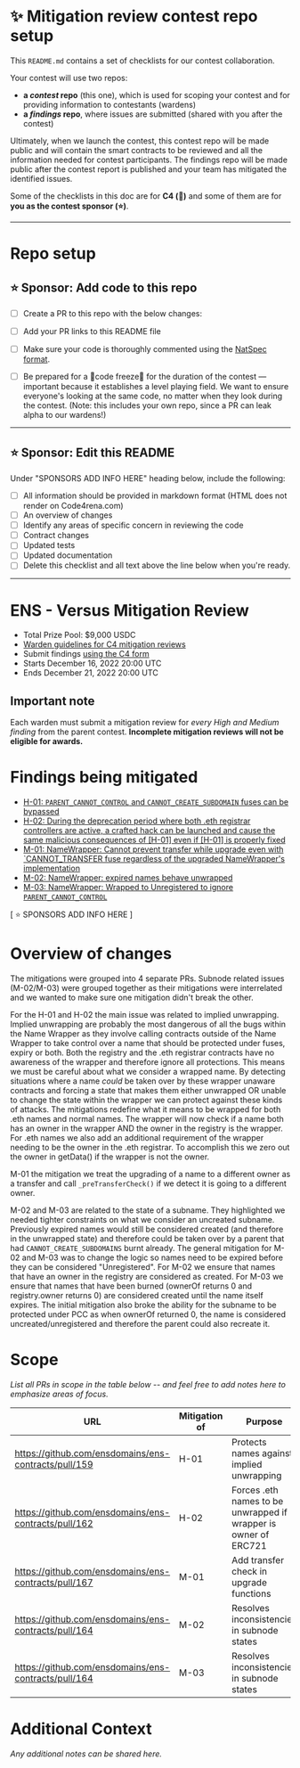 # ✨ Mitigation review contest repo setup

This `README.md` contains a set of checklists for our contest collaboration.

Your contest will use two repos: 
- **a _contest_ repo** (this one), which is used for scoping your contest and for providing information to contestants (wardens)
- **a _findings_ repo**, where issues are submitted (shared with you after the contest) 

Ultimately, when we launch the contest, this contest repo will be made public and will contain the smart contracts to be reviewed and all the information needed for contest participants. The findings repo will be made public after the contest report is published and your team has mitigated the identified issues.

Some of the checklists in this doc are for **C4 (🐺)** and some of them are for **you as the contest sponsor (⭐️)**.

---

# Repo setup

## ⭐️ Sponsor: Add code to this repo

- [ ] Create a PR to this repo with the below changes:
- [ ] Add your PR links to this README file
- [ ] Make sure your code is thoroughly commented using the [NatSpec format](https://docs.soliditylang.org/en/v0.5.10/natspec-format.html#natspec-format).
- [ ] Be prepared for a 🚨code freeze🚨 for the duration of the contest — important because it establishes a level playing field. We want to ensure everyone's looking at the same code, no matter when they look during the contest. (Note: this includes your own repo, since a PR can leak alpha to our wardens!)


---

## ⭐️ Sponsor: Edit this README

Under "SPONSORS ADD INFO HERE" heading below, include the following:

- [ ] All information should be provided in markdown format (HTML does not render on Code4rena.com)
- [ ] An overview of changes
- [ ] Identify any areas of specific concern in reviewing the code
- [ ] Contract changes
- [ ] Updated tests
- [ ] Updated documentation
- [ ] Delete this checklist and all text above the line below when you're ready.

---

# ENS - Versus Mitigation Review
- Total Prize Pool: $9,000 USDC
- [Warden guidelines for C4 mitigation reviews](https://code4rena.notion.site/Guidelines-for-mitigation-reviews-ed10fc5cfbf640bd8dcec66f38b343c4)
- Submit findings [using the C4 form](https://code4rena.com/contests/2022-12-ens-mitigation-contest/submit)
- Starts December 16, 2022 20:00 UTC
- Ends December 21, 2022 20:00 UTC

## Important note 

Each warden must submit a mitigation review for *every High and Medium finding* from the parent contest. **Incomplete mitigation reviews will not be eligible for awards.**

# Findings being mitigated

- [H-01: `PARENT_CANNOT_CONTROL` and `CANNOT_CREATE_SUBDOMAIN` fuses can be bypassed](https://github.com/code-423n4/2022-11-ens-findings/issues/14)
- [H-02: During the deprecation period where both .eth registrar controllers are active, a crafted hack can be launched and cause the same malicious consequences of [H-01] even if [H-01] is properly fixed](https://github.com/code-423n4/2022-11-ens-findings/issues/16)
- [M-01: NameWrapper: Cannot prevent transfer while upgrade even with `CANNOT_TRANSFER fuse regardless of the upgraded NameWrapper's implementation](https://github.com/code-423n4/2022-11-ens-findings/issues/6)
- [M-02: NameWrapper: expired names behave unwrapped](https://github.com/code-423n4/2022-11-ens-findings/issues/7)
- [M-03: NameWrapper: Wrapped to Unregistered to ignore `PARENT_CANNOT_CONTROL`](https://github.com/code-423n4/2022-11-ens-findings/issues/8)


[ ⭐️ SPONSORS ADD INFO HERE ]

# Overview of changes

The mitigations were grouped into 4 separate PRs. Subnode related issues (M-02/M-03) were grouped together as their mitigations were interrelated and we wanted to make sure one mitigation didn't break the other.

For the H-01 and H-02 the main issue was related to implied unwrapping. Implied unwrapping are probably the most dangerous of all the bugs within the Name Wrapper as they involve calling contracts outside of the Name Wrapper to take control over a name that should be protected under fuses, expiry or both. Both the registry and the .eth registrar contracts have no awareness of the wrapper and therefore ignore all protections. This means we must be careful about what we consider a wrapped name. By detecting situations where a name *could* be taken over by these wrapper unaware contracts and forcing a state that makes them either unwrapped OR unable to change the state within the wrapper we can protect against these kinds of attacks. The mitigations redefine what it means to be wrapped for both .eth names and normal names. The wrapper will now check if a name both has an owner in the wrapper AND the owner in the registry is the wrapper. For .eth names we also add an additional requirement of the wrapper needing to be the owner in the .eth registrar. To accomplish this we zero out the owner in getData() if the wrapper is not the owner.

M-01 the mitigation we treat the upgrading of a name to a different owner as a transfer and call `_preTransferCheck()` if we detect it is going to a different owner. 

M-02 and M-03 are related to the state of a subname. They highlighted we needed tighter constraints on what we consider an uncreated subname. Previously expired names would still be considered created (and therefore in the unwrapped state) and therefore could be taken over by a parent that had `CANNOT_CREATE_SUBDOMAINS` burnt already. The general mitigation for M-02 and M-03 was to change the logic so names need to be expired before they can be considered "Unregistered". For M-02 we ensure that names that have an owner in the registry are considered as created. For M-03 we ensure that names that have been burned (ownerOf returns 0 and registry.owner returns 0) are considered created until the name itself expires. The initial mitigation also broke the ability for the subname to be protected under PCC as when ownerOf returned 0, the name is considered uncreated/unregistered and therefore the parent could also recreate it.

# Scope

*List all PRs in scope in the table below -- and feel free to add notes here to emphasize areas of focus.*

| URL | Mitigation of | Purpose | 
| ----------- | ------------- | ----------- |
| https://github.com/ensdomains/ens-contracts/pull/159 | H-01 | Protects names against implied unwrapping | 
| https://github.com/ensdomains/ens-contracts/pull/162 | H-02 | Forces .eth names to be unwrapped if wrapper is owner of ERC721 |
| https://github.com/ensdomains/ens-contracts/pull/167 | M-01 | Add transfer check in upgrade functions |
| https://github.com/ensdomains/ens-contracts/pull/164 | M-02 | Resolves inconsistencies in subnode states |
| https://github.com/ensdomains/ens-contracts/pull/164 | M-03 | Resolves inconsistencies in subnode states |

# Additional Context

*Any additional notes can be shared here.*
